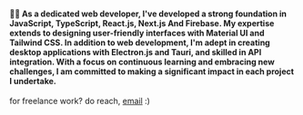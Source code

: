 <h4 align="left">👩‍💻 As a dedicated web developer, I've developed a strong foundation in JavaScript, TypeScript, React.js, Next.js And Firebase. My expertise extends to designing user-friendly interfaces with Material UI and Tailwind CSS. In addition to web development, I'm adept in creating desktop applications with Electron.js and Tauri, and skilled in API integration. With a focus on continuous learning and embracing new challenges, I am committed to making a significant impact in each project I undertake.</h4>

for freelance work? do reach, [email](mailto:alinksht@gmail.com) :)
